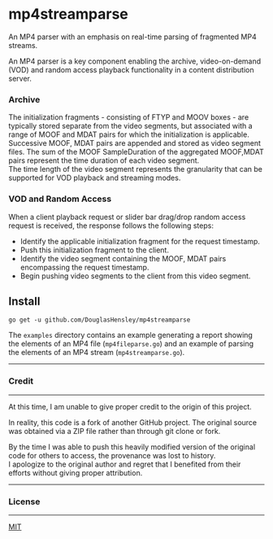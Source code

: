 # mp4streamparse
An MP4 parser with an emphasis on real-time parsing of fragmented MP4 streams.

An MP4 parser is a key component enabling the archive, video-on-demand (VOD) and random access playback functionality in a content distribution server.

### Archive
The initialization fragments - consisting of FTYP and MOOV boxes - are typically stored separate from the video segments, but associated with a range
of MOOF and MDAT pairs for which the initialization is applicable.  
Successive MOOF, MDAT pairs are appended and stored as video segment files. The sum of the MOOF SampleDuration of the aggregated MOOF,MDAT pairs
represent the time duration of each video segment.  
The time length of the video segment represents the granularity that can be supported for VOD playback and streaming modes.

### VOD and Random Access
When a client playback request or slider bar drag/drop random access request is received, the response follows the following steps:

- Identify the applicable initialization fragment for the request timestamp.
- Push this initialization fragment to the client.
- Identify the video segment containing the MOOF, MDAT pairs encompassing the request timestamp.
- Begin pushing video segments to the client from this video segment.

## Install
```
go get -u github.com/DouglasHensley/mp4streamparse
```

The ````examples```` directory contains an example generating a report showing the elements of an MP4 file (````mp4fileparse.go````)
and an example of parsing the elements of an MP4 stream (````mp4streamparse.go````).  



----
### Credit
----
At this time, I am unable to give proper credit to the origin of this project.

In reality, this code is a fork of another GitHub project. The original source was obtained via a ZIP file rather than through git clone or fork.

By the time I was able to push this heavily modified version of the original code for others to access, the provenance was lost to history.  
I apologize to the original author and regret that I benefited from their efforts without giving proper attribution.

----
### License
----
[MIT](http://opensource.org/licenses/MIT)

